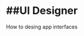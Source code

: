 
# ##UI Designer
How to desing app interfaces

<!--stackedit_data:
eyJoaXN0b3J5IjpbMTY4ODI0NTQxNl19
-->